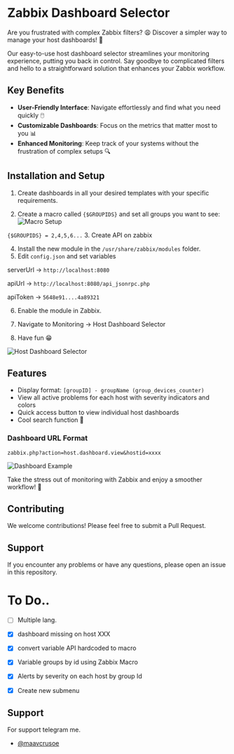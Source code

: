 
# Zabbix Dashboard Selector

Are you frustrated with complex Zabbix filters? 😩 Discover a simpler way to manage your host dashboards! 🚀

Our easy-to-use host dashboard selector streamlines your monitoring experience, putting you back in control. Say goodbye to complicated filters and hello to a straightforward solution that enhances your Zabbix workflow.

## Key Benefits

- **User-Friendly Interface**: Navigate effortlessly and find what you need quickly 🖱️
- **Customizable Dashboards**: Focus on the metrics that matter most to you 📊
- **Enhanced Monitoring**: Keep track of your systems without the frustration of complex setups 🔍

## Installation and Setup

1. Create dashboards in all your desired templates with your specific requirements.

2. Create a macro called `{$GROUPIDS}` and set all groups you want to see:
 ![Macro Setup](https://github.com/user-attachments/assets/61ed0b8c-74cc-4d98-a76f-d947020aadac)

`{$GROUPIDS} = 2,4,5,6...`
3. Create API on zabbix

4. Install the new module in the `/usr/share/zabbix/modules` folder.
5. Edit `config.json` and set variables
   
serverUrl -> `http://localhost:8080`

apiUrl -> `http://localhost:8080/api_jsonrpc.php` 
  
apiToken -> `5648e91....4a89321`
   
6. Enable the module in Zabbix.
   
7. Navigate to Monitoring -> Host Dashboard Selector
   
8. Have fun 😁

![Host Dashboard Selector](https://github.com/user-attachments/assets/620bc60e-6b50-4506-915c-eb85b59da468)

## Features

- Display format: `[groupID] - groupName (group_devices_counter)`
- View all active problems for each host with severity indicators and colors
- Quick access button to view individual host dashboards
- Cool search function 🔎

### Dashboard URL Format

`zabbix.php?action=host.dashboard.view&hostid=xxxx`

![Dashboard Example](https://github.com/user-attachments/assets/e792758f-1d10-45f2-8353-99ba60581a31)

Take the stress out of monitoring with Zabbix and enjoy a smoother workflow! 🌟

## Contributing

We welcome contributions! Please feel free to submit a Pull Request.

## Support

If you encounter any problems or have any questions, please open an issue in this repository.




# To Do..
- [ ] Multiple lang.
- [x] dashboard missing on host XXX
- [x] convert variable API hardcoded to macro
- [x] Variable groups by id using Zabbix Macro
- [x] Alerts by severity on each host by group Id
- [x] Create new submenu


## Support

For support telegram me.
- [@maavcrusoe](https://t.me/maavcrusoe)
